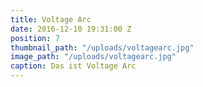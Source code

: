 ```yaml
---
title: Voltage Arc
date: 2016-12-10 19:31:00 Z
position: 7
thumbnail_path: "/uploads/voltagearc.jpg"
image_path: "/uploads/voltagearc.jpg"
caption: Das ist Voltage Arc
---
```


